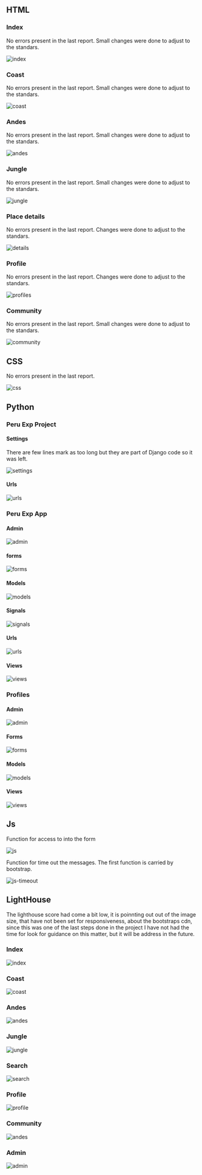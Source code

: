 ## HTML

### Index
No errors present in the last report. Small changes were done to adjust to the standars.

![index](/readme_docs/readme_images/validation/w3-index-validation.png)

### Coast
No errors present in the last report. Small changes were done to adjust to the standars.

![coast](/readme_docs/readme_images/validation//w3-coast-validation.png)

### Andes
No errors present in the last report. Small changes were done to adjust to the standars.

![andes](/readme_docs/readme_images/validation/w3-andes-validation.png)

### Jungle
No errors present in the last report. Small changes were done to adjust to the standars.

![jungle](/readme_docs/readme_images/validation/w3-jungle-validation.png)


### Place details
No errors present in the last report. Changes were done to adjust to the standars.

![details](/readme_docs/readme_images/validation/w3-information-validation.png)


### Profile
No errors present in the last report. Changes were done to adjust to the standars.

![profiles](/readme_docs/readme_images/validation/w3-profile-validation%20.png)

### Community
No errors present in the last report. Small changes were done to adjust to the standars.

![community](/readme_docs/readme_images/validation/w3-community-validation.png)


## CSS
No errors present in the last report.

![css](/readme_docs/readme_images/validation/w3-CSS-validation.png)

## Python

### Peru Exp Project

#### Settings
There are few lines mark as too long but they are part of Django code so it was left.

![settings](/readme_docs/readme_images/validation/pep8%20projects%20settings-lines-too-long-left-cause-are-django%20generated.png)

#### Urls

![urls](/readme_docs/readme_images/validation/pep8-project-urls-validation.png)

### Peru Exp App

#### Admin

![admin](/readme_docs/readme_images/validation/pep8-exp_app-admin-validation.png)

#### forms

![forms](/readme_docs/readme_images/validation/pep8-exp_app-forms-validation.png)

#### Models

![models](/readme_docs/readme_images/validation/pep8-exp_app-models-validation.png)

#### Signals

![signals](/readme_docs/readme_images/validation/pep8-exp_app-signals-validation.png)

#### Urls

![urls](/readme_docs/readme_images/validation/pep8-exp_app-urls-validation.png)

#### Views

![views](/readme_docs/readme_images/validation/pep8-views-validation.png)


### Profiles

#### Admin

![admin](/readme_docs/readme_images/validation/pep8-profiles-admin-validation.png)

#### Forms

![forms](/readme_docs/readme_images/validation/pep8-profiles-forms-validation.png)

#### Models

![models](/readme_docs/readme_images/validation/pep8-profiles-models-validation.png)

#### Views

![views](/readme_docs/readme_images/validation//pep8-views-profiles-validation.png)


## Js
Function for access to into the form 

![js](/readme_docs/readme_images/validation/JsHint-form-validation.png)

Function for time out the messages. The first function is carried by bootstrap.

![js-timeout](/readme_docs/readme_images/validation/JsHint-time-out-validation.png)


## LightHouse

The lighthouse score had come a bit low, it is poinnting out out of the image size, that have not been set for responsiveness, about the bootstraps cdn, since this was one of the last steps done in the project I have not had the time for look for guidance on this matter, but it will be address in the future.

### Index

![index](/readme_docs/readme_images/validation/lighthouse-index.png)

### Coast

![coast](/readme_docs/readme_images/validation/lighthouse%20coast.png)

### Andes

![andes](/readme_docs/readme_images/validation/lighthouse%20andes.png)

### Jungle

![jungle](/readme_docs/readme_images/validation/lighthouse%20jungle.png)

### Search

![search](/readme_docs/readme_images/validation/lighthouse%20search.png)

### Profile

![profile](/readme_docs/readme_images/validation/lighthouse%20profile.png)

### Community

![andes](/readme_docs/readme_images/validation/lighthouse%20community.png)

### Admin

![admin](/readme_docs/readme_images/validation/lighthouse-admin-page.png)




